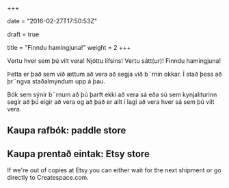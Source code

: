 +++

date = "2016-02-27T17:50:53Z"

draft = true

title = "Finndu hamingjuna!"
weight = 2
+++



Vertu hver sem &thorn;&uacute; vilt vera! Nj&oacute;ttu l&iacute;fsins! Vertu s&aacute;tt(ur)! Finndu hamingjuna!

&THORN;etta er &thorn;a&eth; sem vi&eth; &aelig;ttum a&eth; vera a&eth; segja vi&eth; b&uml;rnin okkar. &Iacute; sta&eth; &thorn;ess a&eth; &thorn;r&uml;ngva sta&eth;almyndum upp &aacute; &thorn;au.

B&oacute;k sem s&yacute;nir b&uml;rnum a&eth; &thorn;&uacute; &thorn;arft ekki a&eth; vera s&aacute; e&eth;a s&uacute; sem kynjaliturinn segir a&eth; &thorn;&uacute; eigir a&eth; vera og a&eth; &thorn;a&eth; er allt &iacute; lagi a&eth; vera hver s&aacute; sem &thorn;&uacute; vilt vera.


## Kaupa rafb&oacute;k: paddle store

## Kaupa prenta&eth; eintak: Etsy store

If we're out of copies at Etsy you can either wait for the next shipment or go directly to Createspace.com.

<script src="https://ajax.googleapis.com/ajax/libs/jquery/1.11.0/jquery.min.js"></script> 
<script async src="https://paddle.s3.amazonaws.com/checkout/checkout.js"></script>
